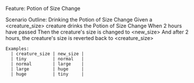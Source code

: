 Feature: Potion of Size Change

  Scenario Outline: Drinking the Potion of Size Change
    Given a <creature_size> creature drinks the Potion of Size Change
    When 2 hours have passed
    Then the creature's size is changed to <new_size>
    And after 2 hours, the creature's size is reverted back to <creature_size>

    Examples:
      | creature_size | new_size |
      | tiny          | normal   |
      | normal        | large    |
      | large         | huge     |
      | huge          | tiny     |

